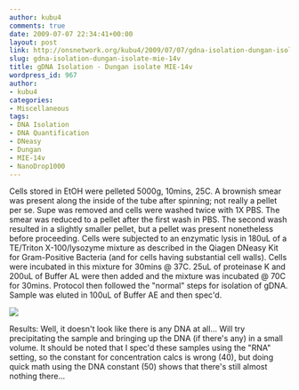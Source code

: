 ```yaml
---
author: kubu4
comments: true
date: 2009-07-07 22:34:41+00:00
layout: post
link: http://onsnetwork.org/kubu4/2009/07/07/gdna-isolation-dungan-isolate-mie-14v/
slug: gdna-isolation-dungan-isolate-mie-14v
title: gDNA Isolation - Dungan isolate MIE-14v
wordpress_id: 967
author:
- kubu4
categories:
- Miscellaneous
tags:
- DNA Isolation
- DNA Quantification
- DNeasy
- Dungan
- MIE-14v
- NanoDrop1000
---
```


Cells stored in EtOH were pelleted 5000g, 10mins, 25C. A brownish smear was present along the inside of the tube after spinning; not really a pellet per se. Supe was removed and cells were washed twice with 1X PBS. The smear was reduced to a pellet after the first wash in PBS. The second wash resulted in a slightly smaller pellet, but a pellet was present nonetheless before proceeding. Cells were subjected to an enzymatic lysis in 180uL of a TE/Triton X-100/lysozyme mixture as described in the Qiagen DNeasy Kit for Gram-Positive Bacteria (and for cells having substantial cell walls). Cells were incubated in this mixture for 30mins @ 37C. 25uL of proteinase K and 200uL of Buffer AL were then added and the mixture was incubated @ 70C for 30mins. Protocol then followed the "normal" steps for isolation of gDNA. Sample was eluted in 100uL of Buffer AE and then spec'd.

![](http://eagle.fish.washington.edu/Arabidopsis/20090707%20DNA%20SJW.jpg)

Results: Well, it doesn't look like there is any DNA at all... Will try precipitating the sample and bringing up the DNA (if there's any) in a small volume. It should be noted that I spec'd these samples using the "RNA" setting, so the constant for concentration calcs is wrong (40), but doing quick math using the DNA constant (50) shows that there's still almost nothing there...
